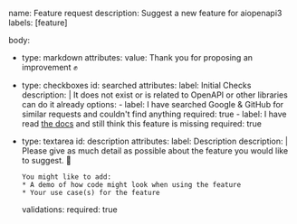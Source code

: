 name: Feature request
description: Suggest a new feature for aiopenapi3
labels: [feature]

body:
  - type: markdown
    attributes:
      value: Thank you for proposing an improvement ✊

  - type: checkboxes
    id: searched
    attributes:
      label: Initial Checks
      description: |
        It does not exist or is related to OpenAPI or other libraries can do it already
      options:
        - label: I have searched Google & GitHub for similar requests and couldn't find anything
          required: true
        - label: I have read [the docs](https://aiopenapi3.readthedocs.org) and still think this feature is missing
          required: true

  - type: textarea
    id: description
    attributes:
      label: Description
      description: |
        Please give as much detail as possible about the feature you would like to suggest. 🙏

        You might like to add:
        * A demo of how code might look when using the feature
        * Your use case(s) for the feature
    validations:
      required: true

